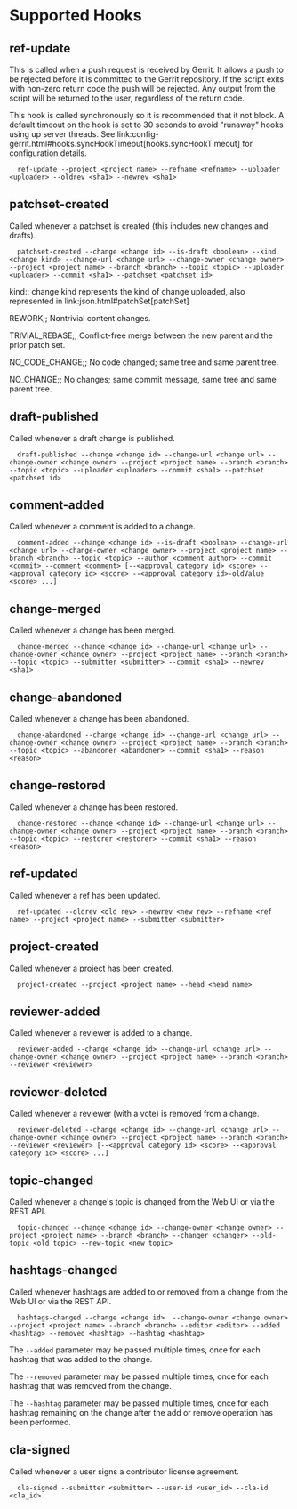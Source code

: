 Supported Hooks
===============

ref-update
----------

This is called when a push request is received by Gerrit. It allows
a push to be rejected before it is committed to the Gerrit repository.
If the script exits with non-zero return code the push will be rejected.
Any output from the script will be returned to the user, regardless of the
return code.

This hook is called synchronously so it is recommended that
it not block.  A default timeout on the hook is set to 30 seconds to avoid
"runaway" hooks using up server threads.  See link:config-gerrit.html#hooks.syncHookTimeout[hooks.syncHookTimeout]
for configuration details.

```
  ref-update --project <project name> --refname <refname> --uploader <uploader> --oldrev <sha1> --newrev <sha1>
```

patchset-created
----------------

Called whenever a patchset is created (this includes new changes and drafts).

```
  patchset-created --change <change id> --is-draft <boolean> --kind <change kind> --change-url <change url> --change-owner <change owner> --project <project name> --branch <branch> --topic <topic> --uploader <uploader> --commit <sha1> --patchset <patchset id>
```

kind:: change kind represents the kind of change uploaded, also represented in link:json.html#patchSet[patchSet]

  REWORK;; Nontrivial content changes.

  TRIVIAL_REBASE;; Conflict-free merge between the new parent and the prior patch set.

  NO_CODE_CHANGE;; No code changed; same tree and same parent tree.

  NO_CHANGE;; No changes; same commit message, same tree and same parent tree.

draft-published
---------------

Called whenever a draft change is published.

```
  draft-published --change <change id> --change-url <change url> --change-owner <change owner> --project <project name> --branch <branch> --topic <topic> --uploader <uploader> --commit <sha1> --patchset <patchset id>
```

comment-added
-------------

Called whenever a comment is added to a change.

```
  comment-added --change <change id> --is-draft <boolean> --change-url <change url> --change-owner <change owner> --project <project name> --branch <branch> --topic <topic> --author <comment author> --commit <commit> --comment <comment> [--<approval category id> <score> --<approval category id> <score> --<approval category id>-oldValue <score> ...]
```

change-merged
-------------

Called whenever a change has been merged.

```
  change-merged --change <change id> --change-url <change url> --change-owner <change owner> --project <project name> --branch <branch> --topic <topic> --submitter <submitter> --commit <sha1> --newrev <sha1>
```

change-abandoned
----------------

Called whenever a change has been abandoned.

```
  change-abandoned --change <change id> --change-url <change url> --change-owner <change owner> --project <project name> --branch <branch> --topic <topic> --abandoner <abandoner> --commit <sha1> --reason <reason>
```

change-restored
---------------

Called whenever a change has been restored.

```
  change-restored --change <change id> --change-url <change url> --change-owner <change owner> --project <project name> --branch <branch> --topic <topic> --restorer <restorer> --commit <sha1> --reason <reason>
```

ref-updated
-----------

Called whenever a ref has been updated.

```
  ref-updated --oldrev <old rev> --newrev <new rev> --refname <ref name> --project <project name> --submitter <submitter>
```

project-created
---------------

Called whenever a project has been created.

```
  project-created --project <project name> --head <head name>
```

reviewer-added
--------------

Called whenever a reviewer is added to a change.

```
  reviewer-added --change <change id> --change-url <change url> --change-owner <change owner> --project <project name> --branch <branch> --reviewer <reviewer>
```

reviewer-deleted
----------------

Called whenever a reviewer (with a vote) is removed from a change.

```
  reviewer-deleted --change <change id> --change-url <change url> --change-owner <change owner> --project <project name> --branch <branch> --reviewer <reviewer> [--<approval category id> <score> --<approval category id> <score> ...]
```

topic-changed
-------------

Called whenever a change's topic is changed from the Web UI or via the REST API.

```
  topic-changed --change <change id> --change-owner <change owner> --project <project name> --branch <branch> --changer <changer> --old-topic <old topic> --new-topic <new topic>
```

hashtags-changed
----------------

Called whenever hashtags are added to or removed from a change from the Web UI
or via the REST API.

```
  hashtags-changed --change <change id>  --change-owner <change owner> --project <project name> --branch <branch> --editor <editor> --added <hashtag> --removed <hashtag> --hashtag <hashtag>
```

The `--added` parameter may be passed multiple times, once for each
hashtag that was added to the change.

The `--removed` parameter may be passed multiple times, once for each
hashtag that was removed from the change.

The `--hashtag` parameter may be passed multiple times, once for each
hashtag remaining on the change after the add or remove operation has
been performed.

cla-signed
----------

Called whenever a user signs a contributor license agreement.

```
  cla-signed --submitter <submitter> --user-id <user_id> --cla-id <cla_id>
```